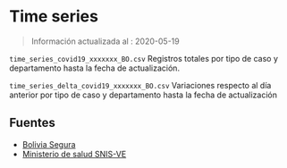 # Time series
> Información actualizada al : 2020-05-19

`time_series_covid19_xxxxxxx_BO.csv`  Registros totales por tipo de caso y departamento hasta la fecha de actualización. 

`time_series_delta_covid19_xxxxxxx_BO.csv`  Variaciones respecto al día anterior por tipo de caso y departamento hasta la fecha de actualización


## Fuentes

* [Bolivia Segura](https://www.boliviasegura.gob.bo/)
* [Ministerio de salud SNIS-VE](https://snis.minsalud.gob.bo/)

